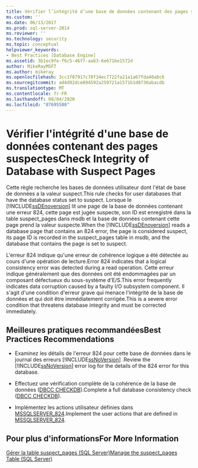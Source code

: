```yaml
---
title: Vérifier l’intégrité d’une base de données contenant des pages suspectes | Microsoft Docs
ms.custom: ''
ms.date: 06/13/2017
ms.prod: sql-server-2014
ms.reviewer: ''
ms.technology: security
ms.topic: conceptual
helpviewer_keywords:
- Best Practices [Database Engine]
ms.assetid: 3b1ec9fe-f6c5-46f7-aa63-6e671be1572d
author: MikeRayMSFT
ms.author: mikeray
ms.openlocfilehash: 3cc1f87917c78f34ec7722fa21a1a67fda40a8c6
ms.sourcegitcommit: ad4d92dce894592a259721a1571b1d8736abacdb
ms.translationtype: MT
ms.contentlocale: fr-FR
ms.lasthandoff: 08/04/2020
ms.locfileid: "87695580"
---
```

# <a name="check-integrity-of-database-with-suspect-pages"></a><span data-ttu-id="e446c-102">Vérifier l'intégrité d'une base de données contenant des pages suspectes</span><span class="sxs-lookup"><span data-stu-id="e446c-102">Check Integrity of Database with Suspect Pages</span></span>
  <span data-ttu-id="e446c-103">Cette règle recherche les bases de données utilisateur dont l'état de base de données a la valeur suspect.</span><span class="sxs-lookup"><span data-stu-id="e446c-103">This rule checks for user databases that have the database status set to suspect.</span></span> <span data-ttu-id="e446c-104">Lorsque le [!INCLUDE[ssDEnoversion](../../includes/ssdenoversion-md.md)] lit une page de la base de données contenant une erreur 824, cette page est jugée suspecte, son ID est enregistré dans la table suspect_pages dans msdb et la base de données contenant cette page prend la valeur suspecte.</span><span class="sxs-lookup"><span data-stu-id="e446c-104">When the [!INCLUDE[ssDEnoversion](../../includes/ssdenoversion-md.md)] reads a database page that contains an 824 error, the page is considered suspect, its page ID is recorded in the suspect_pages table in msdb, and the database that contains the page is set to suspect.</span></span>  
  
 <span data-ttu-id="e446c-105">L'erreur 824 indique qu'une erreur de cohérence logique a été détectée au cours d'une opération de lecture.</span><span class="sxs-lookup"><span data-stu-id="e446c-105">Error 824 indicates that a logical consistency error was detected during a read operation.</span></span> <span data-ttu-id="e446c-106">Cette erreur indique généralement que des données ont été endommagées par un composant défectueux du sous-système d'E/S.</span><span class="sxs-lookup"><span data-stu-id="e446c-106">This error frequently indicates data corruption caused by a faulty I/O subsystem component.</span></span> <span data-ttu-id="e446c-107">Il s'agit d'une condition d'erreur grave qui menace l'intégrité de la base de données et qui doit être immédiatement corrigée.</span><span class="sxs-lookup"><span data-stu-id="e446c-107">This is a severe error condition that threatens database integrity and must be corrected immediately.</span></span>  
  
## <a name="best-practices-recommendations"></a><span data-ttu-id="e446c-108">Meilleures pratiques recommandées</span><span class="sxs-lookup"><span data-stu-id="e446c-108">Best Practices Recommendations</span></span>  
  
-   <span data-ttu-id="e446c-109">Examinez les détails de l'erreur 824 pour cette base de données dans le journal des erreurs [!INCLUDE[ssNoVersion](../../includes/ssnoversion-md.md)] .</span><span class="sxs-lookup"><span data-stu-id="e446c-109">Review the [!INCLUDE[ssNoVersion](../../includes/ssnoversion-md.md)] error log for the details of the 824 error for this database.</span></span>  
  
-   <span data-ttu-id="e446c-110">Effectuez une vérification complète de la cohérence de la base de données ([DBCC CHECKDB](/sql/t-sql/database-console-commands/dbcc-checkdb-transact-sql)).</span><span class="sxs-lookup"><span data-stu-id="e446c-110">Complete a full database consistency check ([DBCC CHECKDB](/sql/t-sql/database-console-commands/dbcc-checkdb-transact-sql)).</span></span>  
  
-   <span data-ttu-id="e446c-111">Implémentez les actions utilisateur définies dans [MSSQLSERVER_824](https://go.microsoft.com/fwlink/?LinkId=81397).</span><span class="sxs-lookup"><span data-stu-id="e446c-111">Implement the user actions that are defined in [MSSQLSERVER_824](https://go.microsoft.com/fwlink/?LinkId=81397).</span></span>  
  
## <a name="for-more-information"></a><span data-ttu-id="e446c-112">Pour plus d'informations</span><span class="sxs-lookup"><span data-stu-id="e446c-112">For More Information</span></span>  
 [<span data-ttu-id="e446c-113">Gérer la table suspect_pages &#40;SQL Server&#41;</span><span class="sxs-lookup"><span data-stu-id="e446c-113">Manage the suspect_pages Table &#40;SQL Server&#41;</span></span>](../backup-restore/manage-the-suspect-pages-table-sql-server.md)  
  
  
